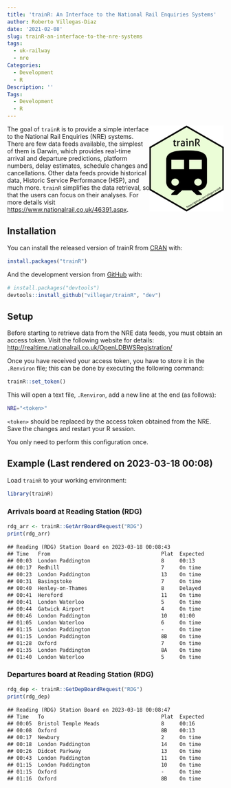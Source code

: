 ```yaml
---
title: 'trainR: An Interface to the National Rail Enquiries Systems'
author: Roberto Villegas-Diaz
date: '2021-02-08'
slug: trainR-an-interface-to-the-nre-systems
tags:
  - uk-railway
  - nre
Categories:
  - Development
  - R
Description: ''
Tags:
  - Development
  - R
---
```


<img src="https://raw.githubusercontent.com/villegar/trainR/main/inst/images/logo.png" alt="logo" align="right" height=200px/>

The goal of `trainR` is to provide a simple interface to the 
National Rail Enquiries (NRE) systems. There are few data feeds 
available, the simplest of them is Darwin, which provides real-time 
arrival and departure predictions, platform numbers, delay estimates, 
schedule changes and cancellations. Other data feeds provide historical 
data, Historic Service Performance (HSP), and much more. `trainR` 
simplifies the data retrieval, so that the users can focus on their 
analyses. For more details visit 
https://www.nationalrail.co.uk/46391.aspx.

## Installation

You can install the released version of trainR from [CRAN](https://CRAN.R-project.org) with:

``` r
install.packages("trainR")
```

And the development version from [GitHub](https://github.com/) with:

``` r
# install.packages("devtools")
devtools::install_github("villegar/trainR", "dev")
```

## Setup
Before starting to retrieve data from the NRE data feeds, you must obtain an access token. 
Visit the following website for details: http://realtime.nationalrail.co.uk/OpenLDBWSRegistration/

Once you have received your access token, you have to store it in the `.Renviron` file; this can be 
done by executing the following command:


```r
trainR::set_token()
```

This will open a text file, `.Renviron`, add a new line at the end (as follows):

```bash
NRE="<token>"
```

`<token>` should be replaced by the access token obtained from the NRE. Save the changes and restart 
your R session.

You only need to perform this configuration once.

## Example (Last rendered on 2023-03-18 00:08)

Load `trainR` to your working environment:

```r
library(trainR)
```

### Arrivals board at Reading Station (RDG)


```r
rdg_arr <- trainR::GetArrBoardRequest("RDG")
print(rdg_arr)
```

```
## Reading (RDG) Station Board on 2023-03-18 00:08:43
## Time   From                                    Plat  Expected
## 00:03  London Paddington                       8     00:13
## 00:17  Redhill                                 7     On time
## 00:23  London Paddington                       13    On time
## 00:31  Basingstoke                             7     On time
## 00:40  Henley-on-Thames                        8     Delayed
## 00:41  Hereford                                11    On time
## 00:41  London Waterloo                         5     On time
## 00:44  Gatwick Airport                         4     On time
## 00:46  London Paddington                       10    01:00
## 01:05  London Waterloo                         6     On time
## 01:15  London Paddington                       -     On time
## 01:15  London Paddington                       8B    On time
## 01:28  Oxford                                  7     On time
## 01:35  London Paddington                       8A    On time
## 01:40  London Waterloo                         5     On time
```

### Departures board at Reading Station (RDG)


```r
rdg_dep <- trainR::GetDepBoardRequest("RDG")
print(rdg_dep)
```

```
## Reading (RDG) Station Board on 2023-03-18 00:08:47
## Time   To                                      Plat  Expected
## 00:05  Bristol Temple Meads                    8     00:16
## 00:08  Oxford                                  8B    00:13
## 00:17  Newbury                                 2     On time
## 00:18  London Paddington                       14    On time
## 00:26  Didcot Parkway                          13    On time
## 00:43  London Paddington                       11    On time
## 01:15  London Paddington                       10    On time
## 01:15  Oxford                                  -     On time
## 01:16  Oxford                                  8B    On time
```

